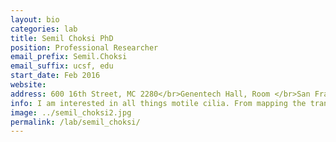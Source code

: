```yaml
---
layout: bio
categories: lab
title: Semil Choksi PhD
position: Professional Researcher
email_prefix: Semil.Choksi
email_suffix: ucsf, edu
start_date: Feb 2016
website:
address: 600 16th Street, MC 2280</br>Genentech Hall, Room </br>San Francisco, CA 94158-</br>
info: I am interested in all things motile cilia. From mapping the transcriptional networks underlying motile ciliogenesis to understanding how motile cilia dysfunction contributes to respiratory disease.
image: ../semil_choksi2.jpg
permalink: /lab/semil_choksi/
---
```

